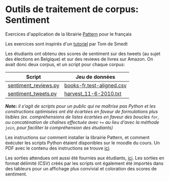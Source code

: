 Outils de traitement de corpus: Sentiment
=========================================

Exercices d'application de la librairie [Pattern](https://www.clips.uantwerpen.be/pages/pattern) pour le français

Les exercices sont inspirés d'un [tutoriel](http://fabelier.org/sentiment-analysis-for-french-by-tom-de-smedt/) par Tom de Smedt

Les étudiants ont obtenu des scores de sentiment sur des tweets (au sujet des élections en Belgique) et sur des reviews de livres sur Amazon. On avait donc deux corpus, et un script pour chaque corpus: 

|Script|Jeu de données|
|--|--|
|[sentiment_reviews.py](./scripts/sentiment_reviews.py)|[books-fr.test-aligned.csv](./données/books-fr.test-aligned.csv)|
|[sentiment_tweets.py](./scripts/sentiment_tweets.py)|[harvest_11-6-2010.txt](./données/harvest_11-6-2010.txt)|

_**Note:** il s'agit de scripts pour un public qui ne maîtrise pas Python et les constructions optimisées ont été écartées en faveur de formulations plus lisibles (ex. compréhensions de listes écartées en faveur des boucles `for`, ou concaténation de chaînes effectuée avec `+=` au lieu d'avec la méthode `join`, pour faciliter la compréhension des étudiants)_

Les instructions sur comment installer la librairie Pattern, et comment éxécuter les scripts Python étaient disponibles sur le moodle du cours. Un PDF avec le contenu des instructions se trouve [ici](./instructions_sur_moodle.pdf).

Les sorties attendues ont aussi été fournies aux étudiants, [ici](./solutions). Les sorties en format délimité (CSV) créés par les scripts ont également été importés dans des tableurs pour un affichage plus convivial et coloration des scores de sentiment. 
